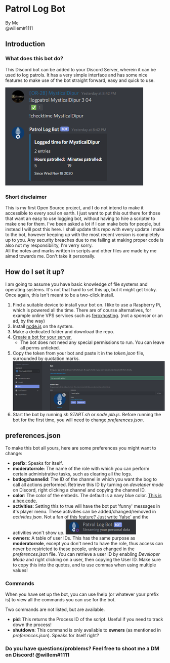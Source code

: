 # Patrol Log Bot

By Me  
@willem#1111
  
## Introduction
### What does this bot do?
This Discord bot can be added to your Discord Server, wherein it can be used to log patrols. It has a very simple interface and has some nice features to make use of the bot straight forward, easy and quick to use.  
  
![Small example](images/screenshot1.png)
### Short disclaimer
This is my first Open Source project, and I do not intend to make it accessible to every soul on earth. I just want to put this out there for those that want an easy to use logging bot, without having to hire a scripter to make one for them. I've been asked a lot if I can make bots for people, but instead I will post this here. I shall update this repo with every update I make to the bot, however keeping up with the most recent version is completely up to you. Any security breaches due to me failing at making proper code is also not my responsibility, I'm verry sorry.  
All the notes and marks written in scripts and other files are made by me aimed towards me. Don't take it personally.
  
## How do I set it up?
I am going to assume you have basic knowledge of file systems and operating systems. It's not that hard to set this up, but it might get tricky. Once again, this isn't meant to be a two-click install.
1. Find a suitable device to install your bot on. I like to use a Raspberry Pi, which is powered all the time. There are of course alternatives, for example online VPS services such as [feroxhosting](https://feroxhosting.nl/vps). (not a sponsor or an ad, by the way)
1. Install [node.js](https://nodejs.org/en/) on the system.
1. Make a dedicated folder and download the repo.
1. [Create a bot for your server.](https://discordpy.readthedocs.io/en/latest/discord.html)
    - The bot does not need any special permissions to run. You can leave all perms unticked.
1. Copy the token from your bot and paste it in the *token.json* file, surrounded by quotation marks.
![Token](images/screenshot2.png)
1. Start the bot by running *sh START.sh* or *node plb.js*. Before running the bot for the first time, you will need to change *preferences.json*.

## preferences.json
To make this bot all yours, here are some preferences you might want to change:
- **prefix**: Speaks for itself.
- **moderatorrole**: The name of the role with which you can perform certain administrative tasks, such as clearing all the logs.
- **botlogchannelid**: The ID of the channel in which you want the bog to call all actions performed. Retrieve this ID by turning on *developer mode* on Discord, right clicking a channel and copying the channel ID.
- **color**: The color of the embeds. The default is a navy blue color. [This is a hex code.](https://www.google.com/search?q=color+picker)
- **activities**: Setting this to true will have the bot put 'funny' messages in it's player menu. These activities can be added/changed/removed in *activities.json*. Not a fan of this feature? Just write 'false' and the activities won't show up.
![](images/screenshot3.png)
- **owners**: A table of user IDs. This has the same purpose as **moderatorrole**, except you don't need to have the role, thus access can never be restricted to these people, unless changed in the *preferences.json* file. You can retrieve a user ID by enabling *Developer Mode* and right clicking on a user, then copying the User ID. Make sure to copy this into the quotes, and to use commas when using multiple values!

### Commands
When you have set up the bot, you can use !help (or whatever your prefix is) to view all the commands you can use for the bot.  
  
Two commands are not listed, but are available.
- **pid**: This returns the Process ID of the script. Useful if you need to track down the process!
- **shutdown**: This command is only available to **owners** (as mentioned in *preferences.json*). Speaks for itself right?

### Do you have questions/problems? Feel free to shoot me a DM on Discord! @willem#1111